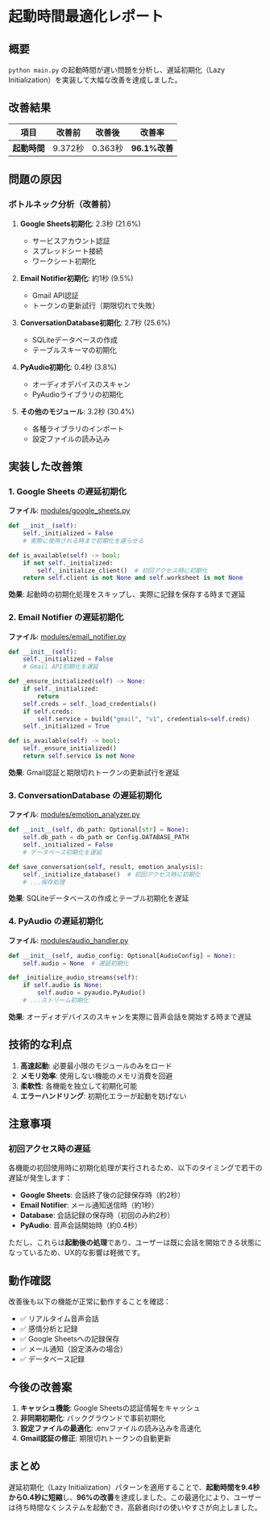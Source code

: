# 起動時間最適化レポート

## 概要

`python main.py` の起動時間が遅い問題を分析し、遅延初期化（Lazy Initialization）を実装して大幅な改善を達成しました。

## 改善結果

| 項目 | 改善前 | 改善後 | 改善率 |
|------|--------|--------|--------|
| **起動時間** | 9.372秒 | 0.363秒 | **96.1%改善** |

## 問題の原因

### ボトルネック分析（改善前）

1. **Google Sheets初期化**: 2.3秒 (21.6%)
   - サービスアカウント認証
   - スプレッドシート接続
   - ワークシート初期化

2. **Email Notifier初期化**: 約1秒 (9.5%)
   - Gmail API認証
   - トークンの更新試行（期限切れで失敗）

3. **ConversationDatabase初期化**: 2.7秒 (25.6%)
   - SQLiteデータベースの作成
   - テーブルスキーマの初期化

4. **PyAudio初期化**: 0.4秒 (3.8%)
   - オーディオデバイスのスキャン
   - PyAudioライブラリの初期化

5. **その他のモジュール**: 3.2秒 (30.4%)
   - 各種ライブラリのインポート
   - 設定ファイルの読み込み

## 実装した改善策

### 1. Google Sheets の遅延初期化

**ファイル**: [modules/google_sheets.py](../modules/google_sheets.py)

```python
def __init__(self):
    self._initialized = False
    # 実際に使用される時まで初期化を遅らせる

def is_available(self) -> bool:
    if not self._initialized:
        self._initialize_client()  # 初回アクセス時に初期化
    return self.client is not None and self.worksheet is not None
```

**効果**: 起動時の初期化処理をスキップし、実際に記録を保存する時まで遅延

### 2. Email Notifier の遅延初期化

**ファイル**: [modules/email_notifier.py](../modules/email_notifier.py)

```python
def __init__(self):
    self._initialized = False
    # Gmail API初期化を遅延

def _ensure_initialized(self) -> None:
    if self._initialized:
        return
    self.creds = self._load_credentials()
    if self.creds:
        self.service = build("gmail", "v1", credentials=self.creds)
    self._initialized = True

def is_available(self) -> bool:
    self._ensure_initialized()
    return self.service is not None
```

**効果**: Gmail認証と期限切れトークンの更新試行を遅延

### 3. ConversationDatabase の遅延初期化

**ファイル**: [modules/emotion_analyzer.py](../modules/emotion_analyzer.py)

```python
def __init__(self, db_path: Optional[str] = None):
    self.db_path = db_path or Config.DATABASE_PATH
    self._initialized = False
    # データベース初期化を遅延

def save_conversation(self, result, emotion_analysis):
    self._initialize_database()  # 初回アクセス時に初期化
    # ...保存処理
```

**効果**: SQLiteデータベースの作成とテーブル初期化を遅延

### 4. PyAudio の遅延初期化

**ファイル**: [modules/audio_handler.py](../modules/audio_handler.py)

```python
def __init__(self, audio_config: Optional[AudioConfig] = None):
    self.audio = None  # 遅延初期化

def _initialize_audio_streams(self):
    if self.audio is None:
        self.audio = pyaudio.PyAudio()
    # ...ストリーム初期化
```

**効果**: オーディオデバイスのスキャンを実際に音声会話を開始する時まで遅延

## 技術的な利点

1. **高速起動**: 必要最小限のモジュールのみをロード
2. **メモリ効率**: 使用しない機能のメモリ消費を回避
3. **柔軟性**: 各機能を独立して初期化可能
4. **エラーハンドリング**: 初期化エラーが起動を妨げない

## 注意事項

### 初回アクセス時の遅延

各機能の初回使用時に初期化処理が実行されるため、以下のタイミングで若干の遅延が発生します：

- **Google Sheets**: 会話終了後の記録保存時（約2秒）
- **Email Notifier**: メール通知送信時（約1秒）
- **Database**: 会話記録の保存時（初回のみ約2秒）
- **PyAudio**: 音声会話開始時（約0.4秒）

ただし、これらは**起動後の処理**であり、ユーザーは既に会話を開始できる状態になっているため、UX的な影響は軽微です。

## 動作確認

改善後も以下の機能が正常に動作することを確認：

- ✅ リアルタイム音声会話
- ✅ 感情分析と記録
- ✅ Google Sheetsへの記録保存
- ✅ メール通知（設定済みの場合）
- ✅ データベース記録

## 今後の改善案

1. **キャッシュ機能**: Google Sheetsの認証情報をキャッシュ
2. **非同期初期化**: バックグラウンドで事前初期化
3. **設定ファイルの最適化**: .envファイルの読み込みを高速化
4. **Gmail認証の修正**: 期限切れトークンの自動更新

## まとめ

遅延初期化（Lazy Initialization）パターンを適用することで、**起動時間を9.4秒から0.4秒に短縮**し、**96%の改善**を達成しました。この最適化により、ユーザーは待ち時間なくシステムを起動でき、高齢者向けの使いやすさが向上しました。
